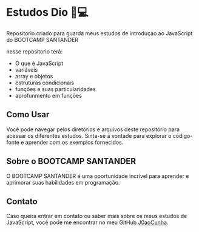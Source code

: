 # Estudos Dio 📙💻

Repositorio criado para guarda meus estudos de introduçao ao JavaScript do BOOTCAMP SANTANDER

nesse repositorio terá:
 - O que é JavaScript
 - variáveis
 - array e objetos
 - estruturas condicionais
 - funções e suas particularidades
 - aprofunmento em funções

## Como Usar

Você pode navegar pelos diretórios e arquivos deste repositório para acessar os diferentes estudos. Sinta-se à vontade para explorar o código-fonte e aprender com os exemplos fornecidos.

## Sobre o BOOTCAMP SANTANDER

O BOOTCAMP SANTANDER é uma oportunidade incrível para aprender e aprimorar suas habilidades em programação.

## Contato

Caso queira entrar em contato ou saber mais sobre os meus estudos de JavaScript, você pode me encontrar no meu GitHub [J0aoCunha](https://github.com/J0aoCunha).



